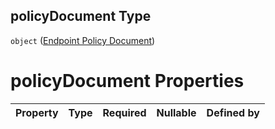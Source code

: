 ## policyDocument Type

`object` ([Endpoint Policy Document](btpsa-usecase-properties-services-items-allof-1-then-allof-89-then-allof-0-then-properties-parameters-properties-endpoint-policy-document.md))

# policyDocument Properties

| Property | Type | Required | Nullable | Defined by |
| :------- | :--- | :------- | :------- | :--------- |
